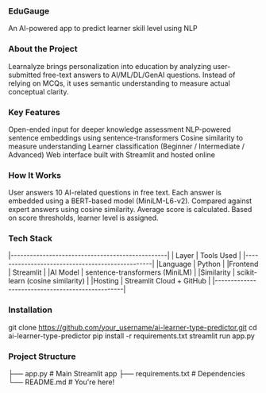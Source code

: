 ### EduGauge
An AI-powered app to predict learner skill level using NLP

### About the Project
Learnalyze brings personalization into education by analyzing user-submitted free-text answers to AI/ML/DL/GenAI questions. Instead of relying on MCQs, it uses semantic understanding to measure actual conceptual clarity.

### Key Features
Open-ended input for deeper knowledge assessment
NLP-powered sentence embeddings using sentence-transformers
Cosine similarity to measure understanding
Learner classification (Beginner / Intermediate / Advanced)
Web interface built with Streamlit and hosted online

### How It Works
User answers 10 AI-related questions in free text.
Each answer is embedded using a BERT-based model (MiniLM-L6-v2).
Compared against expert answers using cosine similarity.
Average score is calculated.
Based on score thresholds, learner level is assigned.

### Tech Stack
|-------------------------------------------------|
| Layer      |   Tools Used                       |
|-------------------------------------------------|
|Language    |   Python                           |
|Frontend	   |  Streamlit                         |
|AI Model	   |   sentence-transformers (MiniLM)   |
|Similarity  |   scikit-learn (cosine similarity) |
|Hosting	   |   Streamlit Cloud + GitHub         |
|-------------------------------------------------|

###  Installation
git clone https://github.com/your_username/ai-learner-type-predictor.git
cd ai-learner-type-predictor
pip install -r requirements.txt
streamlit run app.py

### Project Structure
├── app.py              # Main Streamlit app
├── requirements.txt    # Dependencies
└── README.md           # You're here!
